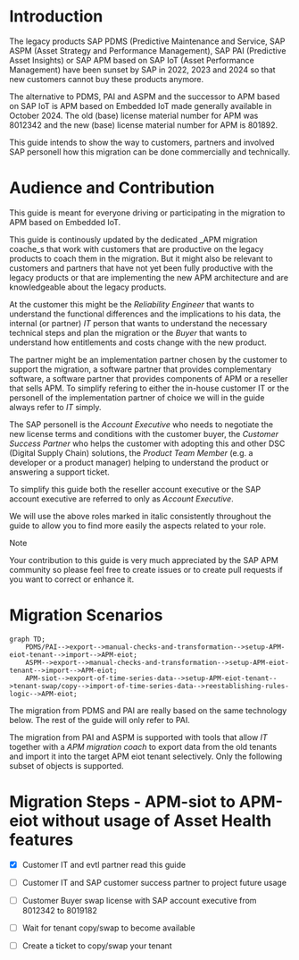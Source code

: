 # Introduction
The legacy products SAP PDMS (Predictive Maintenance and Service, SAP ASPM (Asset Strategy and Performance Management),
SAP PAI (Predictive Asset Insights) or
SAP APM based on SAP IoT (Asset Performance Management) have been sunset by SAP in 2022, 2023 and 2024 so that new customers cannot buy these products anymore.

The alternative to PDMS, PAI and ASPM and the successor to APM based on SAP IoT is APM based on Embedded IoT made generally available in October 2024. The old (base) license material number for APM was 8012342 and the new (base) license material number for APM is 801892.

This guide intends to show the way to customers, partners and involved SAP personell how this migration can be done commercially and technically.
# Audience and Contribution

This guide is meant for everyone driving or participating in the migration to APM based on Embedded IoT.

This guide is continously updated by the dedicated _APM migration coache_s that work with customers that are productive on the legacy products to coach them in the migration. But it might also be relevant to customers and partners that have not yet been fully productive with the legacy products or that are implementing the new APM architecture and are knowledgeable about the legacy products.

At the customer this might be the _Reliability Engineer_ that wants to understand the functional differences and the implications to his data,
the internal (or partner) _IT_ person that wants to understand the necessary technical steps and plan the migration or
the _Buyer_ that wants to understand how entitlements and costs change with the new product.

The partner might be an implementation partner chosen by the customer to support the migration,
a software partner that provides complementary software,
a software partner that provides components of APM
or a reseller that sells APM. To simplify refering to either the in-house customer IT or the personell of the implementation partner of choice we will in the guide always refer to _IT_ simply.

The SAP personell is the _Account Executive_ who needs to negotiate the new license terms and conditions with the customer buyer,
the _Customer Success Partner_ who helps the customer with adopting this and other DSC (Digital Supply Chain) solutions,
the _Product Team Member_ (e.g. a developer or a product manager) helping to understand the product or answering a support ticket.

To simplify this guide both the reseller account executive or the SAP account executive are referred to only as _Account Executive_.

We will use the above roles marked in italic consistently throughout the guide to allow you to find more easily the aspects related to your role.
> [!NOTE]
> Your contribution to this guide is very much appreciated by the SAP APM community so please feel free to create issues or to create pull requests if you want to correct or enhance it.
# Migration Scenarios

```mermaid
graph TD;
    PDMS/PAI-->export-->manual-checks-and-transformation-->setup-APM-eiot-tenant-->import-->APM-eiot;
    ASPM-->export-->manual-checks-and-transformation-->setup-APM-eiot-tenant-->import-->APM-eiot;
    APM-siot-->export-of-time-series-data-->setup-APM-eiot-tenant-->tenant-swap/copy-->import-of-time-series-data-->reestablishing-rules-logic-->APM-eiot;
```
The migration from PDMS and PAI are really based on the same technology below. The rest of the guide will only refer to PAI.

The migration from PAI and ASPM is supported with tools that allow _IT_ together with a _APM migration coach_ to export data from the old tenants and import it into the target APM eiot tenant selectively. Only the following subset of objects is supported.
# Migration Steps - APM-siot to APM-eiot without usage of Asset Health features
- [x] Customer IT and evtl partner read this guide
- [ ] Customer IT and SAP customer success partner to project future usage
- [ ] Customer Buyer swap license with SAP account executive from 8012342 to 8019182
- [ ] Wait for tenant copy/swap to become available
- [ ] Create a ticket to copy/swap your tenant

